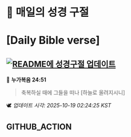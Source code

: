 # 🙏 매일의 성경 구절
# [Daily Bible verse]
## [![README에 성경구절 업데이트](https://github.com/DONGSUKA/first_test/actions/workflows/update-readme-bible.yml/badge.svg)](https://github.com/DONGSUKA/first_test/actions/workflows/update-readme-bible.yml)
<!-- START_BIBLE_VERSE -->
📖 **누가복음 24:51**
> 축복하실 때에 그들을 떠나 [하늘로 올려지시니]

🕊️ _업데이트 시각: 2025-10-19 02:24:25 KST_
  <!-- END_BIBLE_VERSE -->
## GITHUB_ACTION
